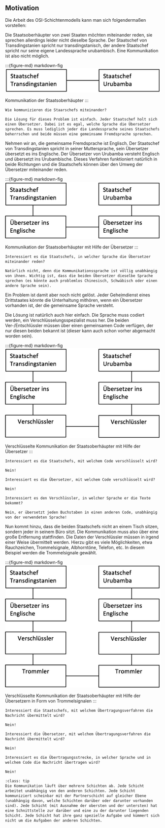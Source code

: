 ## Motivation

Die Arbeit des OSI-Schichtenmodells kann man sich folgendermaßen vorstellen:

Die Staatsoberhäupter von zwei Staaten möchten miteinander reden, sie sprechen allerdings leider nicht dieselbe Sprache. Der Staatschef von Transdingstanien spricht nur transdingstanisch, der andere Staatschef spricht nur seine eigene Landessprache urubambisch. Eine Kommunikation ist also nicht möglich.

:::{figure-md} markdown-fig
<img src="../figures/11_motivation_bild1.jpeg" alt="Kommunikation der Staatsoberhäupter">

Kommunikation der Staatsoberhäupter
:::

```{admonition} Frage
Wie kommunizieren die Staarschefs miteinander?
```

```{admonition} Antwort
Die Lösung für dieses Problem ist einfach. Jeder Staatschef holt sich einen Übersetzer. Dabei ist es egal, welche Sprache die Übersetzer sprechen. Es muss lediglich jeder die Landessprache seines Staatschefs beherrschen und beide müssen eine gemeinsame Fremdsprache sprechen.
```

Nehmen wir an, die gemeinsame Fremdsprache ist Englisch. Der Staatschef von Transdingstanien spricht in seiner Muttersprache, sein Übersetzer übersetzt es ins Englische. Der Übersetzer von Urubamba versteht Englisch und übersetzt ins Urubambische. Dieses Verfahren funktioniert natürlich in beide Richtungen und die Staatschefs können über den Umweg der Übersetzer miteinander reden.

:::{figure-md} markdown-fig
<img src="../figures/11_motivation_bild2.jpeg" alt="Kommunikation der Staatsoberhäupter mit Hilfe der Übersetzer">

Kommunikation der Staatsoberhäupter mit Hilfe der Übersetzer
:::

```{admonition} Frage
Interessiert es die Staatschefs, in welcher Sprache die Übersetzer miteinander reden?
```

```{admonition} Antwort
Natürlich nicht, denn die Kommunikationssprache ist völlig unabhängig von ihnen. Wichtig ist, dass die beiden Übersetzer dieselbe Sprache sprechen (es könnte auch problemlos Chinesisch, Schwäbisch oder einen andere Sprache sein).
```

Ein Problem ist damit aber noch nicht gelöst. Jeder Geheimdienst eines Drittstaates könnte die Unterhaltung mithören, wenn ein Übersetzer vorhanden ist, der die gemeinsame Sprache versteht. 

Die Lösung ist natürlich auch hier einfach. Die Sprache muss codiert werden, ein Verschlüsselungsspezialist muss her. Die beiden Ver-/Entschlüssler müssen über einen gemeinsamen Code verfügen, der nur diesen beiden bekannt ist (dieser kann auch schon vorher abgemacht worden sein).

:::{figure-md} markdown-fig
<img src="../figures/11_motivation_bild3.jpeg" alt="Verschlüsselte Kommunikation der Staatsoberhäupter mit Hilfe der Übersetzer">

Verschlüsselte Kommunikation der Staatsoberhäupter mit Hilfe der Übersetzer
:::

```{admonition} Frage
Interessiert es die Staatschefs, mit welchem Code verschlüsselt wird?
```

```{admonition} Antwort
Nein!
```

```{admonition} Frage
Interessiert es die Übersetzer, mit welchem Code verschlüsselt wird?
```

```{admonition} Antwort
Nein!
```

```{admonition} Frage
Interessiert es den Verschlüssler, in welcher Sprache er die Texte bekommt?
```

```{admonition} Antwort
Nein, er übersetzt jeden Buchstaben in einen anderen Code, unabhängig von der verwendeten Sprache!
```

Nun kommt hinzu, dass die beiden Staatschefs nicht an einem Tisch sitzen, sondern jeder in seinem Büro sitzt. Die Kommunikation muss also über eine große Entfernung stattfinden. Die Daten der Verschlüssler müssen in irgend einer Weise übermittelt werden. Hierzu gibt es viele Möglichkeiten, etwa Rauchzeichen, Trommelsignale, Albhorntöne, Telefon, etc. In diesem Beispiel werden die Trommelsignale gewählt.


:::{figure-md} markdown-fig
<img src="../figures/11_motivation_bild4.jpeg" alt="Verschlüsselte Kommunikation der Staatsoberhäupter mit Hilfe der Übersetzer in Form von Trommelsignalen">

Verschlüsselte Kommunikation der Staatsoberhäupter mit Hilfe der Übersetzern in Form von Trommelsignalen
:::

```{admonition} Frage
Interessiert die Staatschefs, mit welchem Übertragungsverfahren die Nachricht übermittelt wird?
```

```{admonition} Antwort
Nein!
```

```{admonition} Frage
Interessiert die Übersetzer, mit welchem Übertragungsverfahren die Nachricht übermittelt wird?
```

```{admonition} Antwort
Nein!
```

```{admonition} Frage
Interessiert es die Übertragungsstrecke, in welcher Sprache und in welchem Code die Nachricht übertragen wird?
```

```{admonition} Antwort
Nein!
```

`````{admonition} Fazit
:class: tip
Die Kommunikation läuft über mehrere Schichten ab. Jede Schicht arbeitet unabhängig von den anderen Schichten. Jede Schicht kommuniziert scheinbar mit der Partnerschicht auf gleicher Ebene (unabhängig davon, welche Schichten darüber oder darunter vorhanden sind). Jede Schicht (mit Ausnahme der obersten und der untersten) hat eine Schnittstelle zur darüber und eine zu der darunter liegenden Schicht. Jede Schicht hat ihre ganz spezielle Aufgabe und kümmert sich nicht um die Aufgaben der anderen Schichten.
`````
